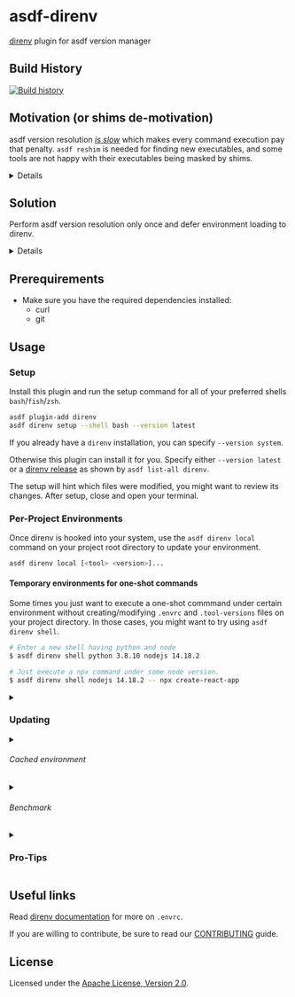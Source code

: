 # asdf-direnv

[direnv](https://direnv.net) plugin for asdf version manager

## Build History

[![Build history](https://buildstats.info/github/chart/asdf-community/asdf-direnv?branch=master)](https://github.com/asdf-community/asdf-direnv/actions)

## Motivation (or shims de-motivation)

asdf version resolution [*is slow*](https://github.com/asdf-community/asdf-direnv/issues/80#issuecomment-1079485165) which makes every command execution pay that penalty. `asdf reshim` is needed for finding new executables, and some tools are not happy with their executables being masked by shims.

<details>


[asdf](https://asdf-vm.com) is a great tool for managing multiple versions of
command-line tools. 99% of the time these managed tools work just as expected.

Shims are just tiny wrappers created by asdf that just forward execution to the
_real_ versioned executables installed by asdf. This way, asdf has a single
shims directory added to your PATH and has no need of mangling the PATH for
every installed version.

When you run an asdf-managed command, like `node`, it will actually execute an
asdf-shim, which will determine the `node` version to activate according to your
`.tool-versions` file.

A downside of this is that every single time you run `node` asdf will have to
determine again which version to use. Even if you haven't changed your
`.tool-versions` file to upgrade the node version to use. And this happens for
every shim execution, which could lead to some users experiencing certain
_slowness_ while asdf is looking up versions, since it has to traverse
directories looking up for a .tool-versions file and probably also legacy
version files.

Another inconvenience is that commands installed by these tools can have some
problems by the way asdf shims work. For example, if a command tries to find
itself by name in PATH (e.g. using `which my-command`) it will find the asdf
shim executable and not the _actual_ executable delegated-to by asdf. This might
cause problems if the command tries to use this location as an installation root
to find auxiliary files, since shims will mask the real executable.

Also, people frequently ask why is reshim needed. Suppose you used asdf to
install a package manager like `npm`, `hex`, `gem`, `cargo`, etc. Any new
binaries installed by these tools won't be available on PATH unless you run
`asdf reshim`. This is because asdf has no way of knowing what the `npm install`
command does, and it's until `asdf reshim` that it will figure out new
executables are available and will create shims for them accordingly.

And finally, some packages come not only with language-specific commands, but
with tons of system tools that will shadow those already installed on your
system. While this may be desirable while the language is in use, having it
installed and not activated leaves dead shims all over the place.

</details>

## Solution

Perform asdf version resolution only once and defer environment loading to direnv.

<details>


All these previously mentioned issues can be solved by using asdf along with the
[direnv](https://direnv.net/) tool.

Just like asdf is a tools manager, direnv is an environment-variables manager.
It can update your shell env upon directory change and clean it up when you
leave that directory.

This `asdf-direnv` plugin lets you install `direnv` and also provides a tiny
script to integrate both. Allowing `direnv` to manage any variables exposed by
asdf tools, primarily the PATH environment, but also any other variable exposed
by your plugin (e.g. MIX_HOME exposed by the asdf-elixir plugin).

This way, running `node` will not invoke the asdf-shim but the _real_
asdf-managed executable in PATH. Which will improve speed since version
resolution is out of the way and made only once by `direnv` upon entering your
project directory. Commands trying to find themselves in PATH will find their
expected location. Also, no more _reshim_ needed upon `npm install`.

</details>

## Prerequirements

- Make sure you have the required dependencies installed:
  - curl
  - git

## Usage

### Setup

Install this plugin and run the setup command for all of your preferred shells `bash`/`fish`/`zsh`.

```bash
asdf plugin-add direnv
asdf direnv setup --shell bash --version latest
```

If you already have a `direnv` installation, you can specify `--version system`.

Otherwise this plugin can install it for you. Specify either `--version latest`
or a [direnv release](https://github.com/direnv/direnv/releases) as shown by `asdf list-all direnv`.


The setup will hint which files were modified, you might want to review its changes.
After setup, close and open your terminal.

### Per-Project Environments

Once direnv is hooked into your system, use the  `asdf direnv local`
command on your project root directory to update your environment.

``` bash
asdf direnv local [<tool> <version>]...
```

#### Temporary environments for one-shot commands

Some times you just want to execute a one-shot commmand under certain
environment without creating/modifying `.envrc` and `.tool-versions` files
on your project directory. In those cases, you might want to try using
`asdf direnv shell`.


``` bash
# Enter a new shell having python and node
$ asdf direnv shell python 3.8.10 nodejs 14.18.2

# Just execute a npx command under some node version.
$ asdf direnv shell nodejs 14.18.2 -- npx create-react-app
```

<details>
<summary><h3>Updating</h3></summary>

Updating this plugin is the same as any asdf plugin:

    asdf plugin update direnv

Updating the version of direnv you use depends on which installation method you've chosen:

- `system`: Nothing special required here, whenever your system package manager
  updates direnv, this plugin will use the updated version.

- `latest` or `<direnv-release-version>`: Re-run `asdf direnv setup --version
  latest --shell ...` to update to the latest version of direnv.

</details>

<details>
  <summary><h6>Cached environment</h6></summary>

To speed up things a lot, this plugin creates direnv `envrc` files that contain
your plugins environment. They are created whenever your `.envrc` or your
`.tool-versions` files change, and are cached under `$XDG_CACHE_HOME/asdf-direnv/env`.

If you ever need to regenerate a cached environment file, just `touch .envrc`.

Also, the `asdf direnv envrc` command will print the path to the cached environment
file used for your project.

Now when you leave your project directory and come back to it, direnv will
manage the environment variables for you really fast. For example:

```bash
direnv: loading .envrc
direnv: using asdf
direnv: Creating env file ~/.asdf/installs/direnv/2.20.0/env/909519368-2773408541-1591703797-361987458
direnv: loading ~/.asdf/installs/direnv/2.20.0/env/909519368-2773408541-1591703797-361987458
direnv: using asdf elixir 1.8.1-otp-21
direnv: using asdf nodejs 12.6.0
direnv: export +MIX_ARCHIVES +MIX_HOME +NPM_CONFIG_PREFIX ~PATH
```

</details>

<details>
  <summary><h6>Benchmark</h6></summary>

![benchmark](https://user-images.githubusercontent.com/38746192/67657932-8483fb80-f99b-11e9-96d8-3d46d419ea62.png)

#### `node --version`

with asdf-direnv:

| Mean [ms] | Min [ms] | Max [ms] | Relative |
| --------: | -------: | -------: | -------: |
| 4.3 ± 0.4 |      3.6 |      6.0 |     1.00 |

without asdf-direnv:

|   Mean [ms] | Min [ms] | Max [ms] | Relative |
| ----------: | -------: | -------: | -------: |
| 189.7 ± 2.7 |    185.6 |    194.0 |     1.00 |

```bash
hyperfine 'node --version'
```

---

#### `npm install -g yarn`

with asdf-direnv:

|    Mean [ms] | Min [ms] | Max [ms] | Relative |
| -----------: | -------: | -------: | -------: |
| 683.3 ± 17.3 |    667.9 |    725.1 |     1.00 |

without asdf-direnv:

|    Mean [ms] | Min [ms] | Max [ms] | Relative |
| -----------: | -------: | -------: | -------: |
| 870.0 ± 12.9 |    848.4 |    894.6 |     1.00 |

```bash
hyperfine --cleanup 'npm uninstall -g yarn' 'npm install -g yarn'
```

</details>

<details>
  <summary><h3>Pro-Tips</h3></summary>

- Take a look at `direnv help true`.

- Getting `$ASDF_DIR/shims` out of the PATH.

  Some users might want to bypass asdf shims altogether. To do so,
  include only `$ASDF_DIR/bin` in your PATH but exclude the shims
  directory.

  All shims are still available via `asdf exec <shim>`

```bash
# ~/.bashrc or equivalent

# Don't source `~/.asdf/asdf.sh`
PATH="$PATH:~/.asdf/bin"
```

- If you want to silence the console output of direnv, you can do that by
  setting an empty environment variable: `export DIRENV_LOG_FORMAT=""`.

- Some times you might need to configure IDEs or other tools to find executables
  like package managers/code linters/compilers being used on a project of yours.
  For example, to execute `npm` outside your project directory you can do:

```bash
direnv exec /some/project npm
```

- Remember that activation order is important.

  If a local `.tool-versions` file is present, the order of listed plugins will be
  preserved, so that toolA will be present before toolB in PATH.

```bash
# .tool-versions
toolA 1.0
toolB 2.0
```

- You can `use asdf` even if current directory has no `.tool-versions` file.

  In this case the the activated versions will be the same than those returned
  by `asdf current` command.

- You can override any tool version via environment variables.

  See the asdf documentation regarding versions from environment variables.

```bash
# .envrc
export ASDF_PLUGIN_VERSION=1.0
use asdf
```

- Remember `direnv` can reload the environment whenever a file changes. By
  default this plugin will watch any `.tool-versions` file or legacy version
  file that explicitly selects a tool.

But you can easily watch more files when needed.

```bash
# .envrc
watch_file "package.json"
```

- Using `direnv status` can be helpful to inspect current state. Also,
  you might want to take a look to `direnv --help`.

- Using a non-empty `ASDF_DIRENV_DEBUG` will enable bash-tracing with `set -x` and skip env-cache.

  For example, if you are troubleshooting or trying to debug something weird on
  your environment, use `env ASDF_DIRENV_DEBUG=true direnv reload` and provide any
  relevant output on an [issue](issues/new).

  Also, if you are contributing a new feature or bug-fix try running
  `env ASDF_DIRENV_DEBUG=true bats -x test` to run all tests with trace mode. If any test
  fails you will see more output.

</details>

## Useful links

Read [direnv documentation](https://direnv.net/) for more on `.envrc`.

If you are willing to contribute, be sure to read our [CONTRIBUTING](https://github.com/asdf-community/asdf-direnv/blob/master/CONTRIBUTING.md) guide.

## License

Licensed under the
[Apache License, Version 2.0](https://www.apache.org/licenses/LICENSE-2.0).
